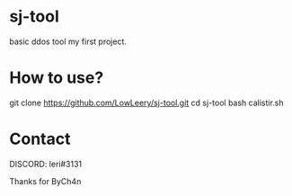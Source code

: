 # sj-tool
basic ddos tool
my first project.

# How to use?
git clone https://github.com/LowLeery/sj-tool.git
cd sj-tool
bash calistir.sh

# Contact
DISCORD: leri#3131

Thanks for ByCh4n
